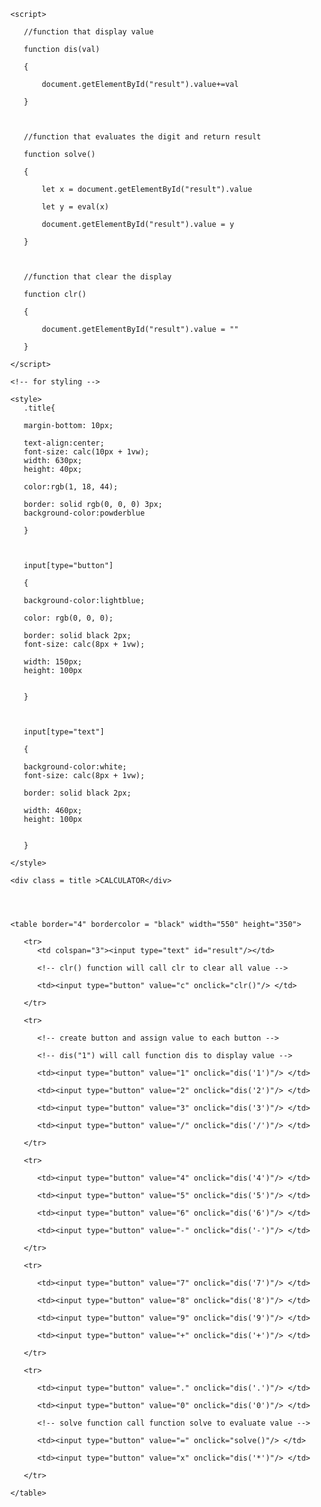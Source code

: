<html> 

   <head > 

      <script> 

         //function that display value 

         function dis(val) 

         { 

             document.getElementById("result").value+=val 

         } 

           

         //function that evaluates the digit and return result 

         function solve() 

         { 

             let x = document.getElementById("result").value 

             let y = eval(x) 

             document.getElementById("result").value = y 

         } 

           

         //function that clear the display 

         function clr() 

         { 

             document.getElementById("result").value = "" 

         } 

      </script> 

      <!-- for styling -->

      <style> 
         .title{ 

         margin-bottom: 10px; 

         text-align:center; 
         font-size: calc(10px + 1vw);
         width: 630px; 
         height: 40px;

         color:rgb(1, 18, 44); 

         border: solid rgb(0, 0, 0) 3px; 
         background-color:powderblue

         } 

  

         input[type="button"] 

         { 

         background-color:lightblue; 

         color: rgb(0, 0, 0); 

         border: solid black 2px; 
         font-size: calc(8px + 1vw);

         width: 150px;
         height: 100px
         

         } 

  

         input[type="text"] 

         { 

         background-color:white; 
         font-size: calc(8px + 1vw);

         border: solid black 2px; 

         width: 460px;
         height: 100px
         

         } 

      </style> 

   </head> 

   <!-- create table -->

   <body  > 
      

      <div class = title >CALCULATOR</div> 

       


      <table border="4" bordercolor = "black" width="550" height="350"> 

         <tr>
            <td colspan="3"><input type="text" id="result"/></td> 

            <!-- clr() function will call clr to clear all value -->

            <td><input type="button" value="c" onclick="clr()"/> </td> 

         </tr> 

         <tr> 

            <!-- create button and assign value to each button -->

            <!-- dis("1") will call function dis to display value -->

            <td><input type="button" value="1" onclick="dis('1')"/> </td> 

            <td><input type="button" value="2" onclick="dis('2')"/> </td> 

            <td><input type="button" value="3" onclick="dis('3')"/> </td> 

            <td><input type="button" value="/" onclick="dis('/')"/> </td> 

         </tr> 

         <tr> 

            <td><input type="button" value="4" onclick="dis('4')"/> </td> 

            <td><input type="button" value="5" onclick="dis('5')"/> </td> 

            <td><input type="button" value="6" onclick="dis('6')"/> </td> 

            <td><input type="button" value="-" onclick="dis('-')"/> </td> 

         </tr> 

         <tr> 

            <td><input type="button" value="7" onclick="dis('7')"/> </td> 

            <td><input type="button" value="8" onclick="dis('8')"/> </td> 

            <td><input type="button" value="9" onclick="dis('9')"/> </td> 

            <td><input type="button" value="+" onclick="dis('+')"/> </td> 

         </tr> 

         <tr> 

            <td><input type="button" value="." onclick="dis('.')"/> </td> 

            <td><input type="button" value="0" onclick="dis('0')"/> </td> 

            <!-- solve function call function solve to evaluate value -->

            <td><input type="button" value="=" onclick="solve()"/> </td> 

            <td><input type="button" value="x" onclick="dis('*')"/> </td> 

         </tr> 

      </table> 

   </body> 

</html>
